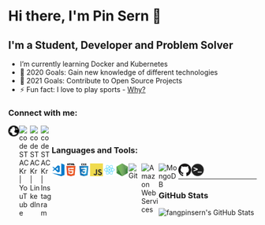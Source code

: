 # Hi there, I'm Pin Sern 👋

## I'm a Student, Developer and Problem Solver

- I’m currently learning Docker and Kubernetes
- 🥅 2020 Goals: Gain new knowledge of different technologies
- 🥅 2021 Goals: Contribute to Open Source Projects
- ⚡ Fun fact: I love to play sports - [Why?][youtubevideo]

[youtubeVideo]:[https://www.youtube.com/watch?v=qzetrxhamlE]

### Connect with me:

[<img align="left" alt="pinsandneedles.com" width="22px" src="https://raw.githubusercontent.com/iconic/open-iconic/master/svg/globe.svg" />][website]
[<img align="left" alt="codeSTACKr | YouTube" width="22px" src="https://cdn.jsdelivr.net/npm/simple-icons@v3/icons/youtube.svg" />][youtube]
[<img align="left" alt="codeSTACKr | LinkedIn" width="22px" src="https://cdn.jsdelivr.net/npm/simple-icons@v3/icons/linkedin.svg" />][linkedin]
[<img align="left" alt="codeSTACKr | Instagram" width="22px" src="https://cdn.jsdelivr.net/npm/simple-icons@v3/icons/instagram.svg" />][instagram]

[website]:[https://pinsandneedles.ml]
[youtube]:[https://www.youtube.com/channel/UCL14K2mA29uCUKUl7OqUQgA]
[linkedin]:[https://www.linkedin.com/in/pin-sern-fang-689539191/]
[instagram]:[https://www.instagram.com/colourincrayons/]

<br />

### Languages and Tools:

<img align="left" alt="Visual Studio Code" width="26px" src="https://raw.githubusercontent.com/github/explore/80688e429a7d4ef2fca1e82350fe8e3517d3494d/topics/visual-studio-code/visual-studio-code.png" />
<img align="left" alt="HTML5" width="26px" src="https://raw.githubusercontent.com/github/explore/80688e429a7d4ef2fca1e82350fe8e3517d3494d/topics/html/html.png" />
<img align="left" alt="CSS3" width="26px" src="https://raw.githubusercontent.com/github/explore/80688e429a7d4ef2fca1e82350fe8e3517d3494d/topics/css/css.png" />
<img align="left" alt="JavaScript" width="26px" src="https://raw.githubusercontent.com/github/explore/80688e429a7d4ef2fca1e82350fe8e3517d3494d/topics/javascript/javascript.png" />
<img align="left" alt="React" width="26px" src="https://raw.githubusercontent.com/github/explore/80688e429a7d4ef2fca1e82350fe8e3517d3494d/topics/react/react.png" />
<img align="left" alt="Node.js" width="26px" src="https://raw.githubusercontent.com/github/explore/80688e429a7d4ef2fca1e82350fe8e3517d3494d/topics/nodejs/nodejs.png" />
<img align="left" alt="Git" width="26px" src="https://git-scm.com/images/logos/downloads/Git-Icon-1788C.png" />
<img align="left" alt="Amazon Web Services" width="35px" src="https://upload.wikimedia.org/wikipedia/commons/thumb/9/93/Amazon_Web_Services_Logo.svg/2880px-Amazon_Web_Services_Logo.svg.png" />
<img align="left" alt="MongoDB" width="40px" src="https://webassets.mongodb.com/_com_assets/cms/MongoDB_Logo_FullColorBlack_RGB-4td3yuxzjs.png" />
<img align="left" alt="GitHub" width="26px" src="https://raw.githubusercontent.com/github/explore/78df643247d429f6cc873026c0622819ad797942/topics/github/github.png" />
<img align="left" alt="Terminal" width="26px" src="https://raw.githubusercontent.com/github/explore/80688e429a7d4ef2fca1e82350fe8e3517d3494d/topics/terminal/terminal.png" />

<br />

---

### GitHub Stats

<img align="left" alt="fangpinsern's GitHub Stats" src="https://github-readme-stats.codestackr.vercel.app/api?username=fangpinsern&show_icons=true&hide_border=true" />
